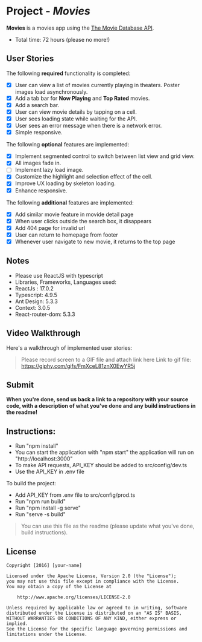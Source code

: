 # Project - *Movies*

**Movies** is a movies app using the [The Movie Database API](https://developers.themoviedb.org/3).

- Total time: 72 hours (please no more!)

## User Stories

The following **required** functionality is completed:

- [X] User can view a list of movies currently playing in theaters. Poster images load asynchronously.
- [X] Add a tab bar for **Now Playing** and **Top Rated** movies.
- [X] Add a search bar.
- [X] User can view movie details by tapping on a cell.
- [X] User sees loading state while waiting for the API.
- [X] User sees an error message when there is a network error.
- [X] Simple responsive.

The following **optional** features are implemented:

- [X] Implement segmented control to switch between list view and grid view.
- [X] All images fade in.
- [ ] Implement lazy load image.
- [X] Customize the highlight and selection effect of the cell.
- [X] Improve UX loading by skeleton loading.
- [X] Enhance responsive.

The following **additional** features are implemented:

- [X] Add similar movie feature in movide detail page
- [X] When user clicks outside the search box, it disappears
- [X] Add 404 page for invalid url
- [X] User can return to homepage from footer
- [X] Whenever user navigate to new movie, it returns to the top page
## Notes

- Please use ReactJS with typescript
- Libraries, Frameworks, Languages used: 
- ReactJs : 17.0.2
- Typescript: 4.9.5
- Ant Design: 5.3.3
- Context: 3.0.5
- React-router-dom: 5.3.3


## Video Walkthrough

Here's a walkthrough of implemented user stories:

> Please record screen to a GIF file and attach link here
Link to gif file: https://giphy.com/gifs/FmXceL81znX0EwYR5j 

## Submit

**When you're done, send us back a link to a repository with your source code, with a description of what you've done and any build instructions in the readme!**

## Instructions: 
- Run "npm install"
- You can start the application with "npm start" the application will run on "http://localhost:3000"
- To make API requests, API_KEY should be added to src/config/dev.ts
- Use the API_KEY in .env file

To build the project: 
- Add API_KEY from .env file to src/config/prod.ts
- Run "npm run build"
- Run "npm install -g serve"
- Run "serve -s build"

> You can use this file as the readme (please update what you've done, build instructions).

## License

    Copyright [2016] [your-name]

    Licensed under the Apache License, Version 2.0 (the "License");
    you may not use this file except in compliance with the License.
    You may obtain a copy of the License at

        http://www.apache.org/licenses/LICENSE-2.0

    Unless required by applicable law or agreed to in writing, software
    distributed under the License is distributed on an "AS IS" BASIS,
    WITHOUT WARRANTIES OR CONDITIONS OF ANY KIND, either express or implied.
    See the License for the specific language governing permissions and
    limitations under the License.